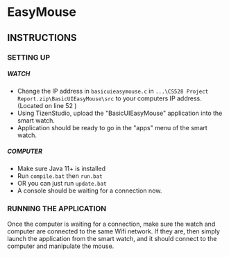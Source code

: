 # EasyMouse
## INSTRUCTIONS
### SETTING UP
##### WATCH
* Change the IP address in ``basicuieasymouse.c`` in ``...\CS528 Project Report.zip\BasicUIEasyMouse\src`` to your computers IP address. (Located on line 52 )
* Using TizenStudio, upload the "BasicUIEasyMouse" application into the smart watch.
* Application should be ready to go in the "apps" menu of the smart watch.

##### COMPUTER
* Make sure Java  11+ is installed
* Run ``compile.bat`` then ``run.bat`` 
 * OR you can just run ``update.bat``
* A console should be waiting for a connection now.

### RUNNING THE APPLICATION
Once the computer is waiting for a connection, make sure the watch and computer are connected to the same Wifi network. If they are, then simply launch the application from the smart watch, and it should connect to the computer and manipulate the mouse. 
